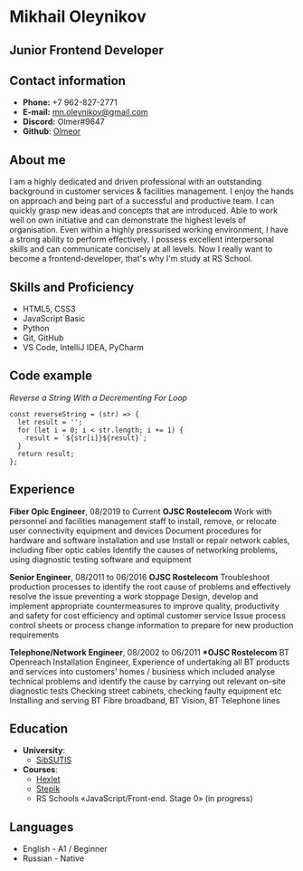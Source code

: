 # Mikhail Oleynikov

## Junior Frontend Developer

## Contact information

* __Phone:__ +7 962-827-2771
* __E-mail:__ mn.oleynikov@gmail.com
* __Discord:__ Olmer#9647
* __Github__: [Olmeor](https://github.com/Olmeor)

## About me

I am a highly dedicated and driven professional with an outstanding background in customer services & facilities management. I enjoy the hands on approach and being part of a successful and productive team. I can quickly grasp new ideas and concepts that are introduced. Able to work well on own initiative and can demonstrate the highest levels of organisation. Even within a highly pressurised working environment, I have a strong ability to perform effectively. I possess excellent interpersonal skills and can communicate concisely at all levels. Now I really want to become a frontend-developer, that's why I'm study at RS School.

## Skills and Proficiency

* HTML5, CSS3
* JavaScript Basic
* Python
* Git, GitHub
* VS Code, IntelliJ IDEA, PyCharm

## Code example

*Reverse a String With a Decrementing For Loop*

```
const reverseString = (str) => {
  let result = '';
  for (let i = 0; i < str.length; i += 1) {
    result = `${str[i]}${result}`;
  }
  return result;
};
```

## Experience

__Fiber Opic Engineer__, 08/2019 to Current
__OJSC Rostelecom__
Work with personnel and facilities management staff to install, remove, or relocate user connectivity equipment and devices
Document procedures for hardware and software installation and use
Install or repair network cables, including fiber optic cables
Identify the causes of networking problems, using diagnostic testing software and equipment

__Senior Engineer__, 08/2011 to 06/2016
__OJSC Rostelecom__
Troubleshoot production processes to identify the root cause of problems and effectively resolve the issue preventing a work stoppage
Design, develop and implement appropriate countermeasures to improve quality, productivity and safety for cost efficiency and optimal customer service
Issue process control sheets or process change information to prepare for new production requirements

__Telephone/Network Engineer__, 08/2002 to 06/2011
__*OJSC Rostelecom__
ВТ Openreach Installation Engineer, Experience of undertaking all ВТ products and services into customers' homes / business which included analyse technical problems and identify the cause by carrying out relevant on-site diagnostic tests
Checking street cabinets, checking faulty equipment etc Installing and serving ВТ Fibre broadband, ВТ Vision, ВТ Telephone lines

## Education

* __University__:
  * [SibSUTIS](https://sibsutis.ru/en/)
* __Courses__:
  * [Hexlet](https://ru.hexlet.io/u/olmer/courses)
  * [Stepik](https://stepik.org/users/486316676)
  * RS Schools «JavaScript/Front-end. Stage 0» (in progress)

## Languages

* English - A1 / Beginner
* Russian - Native
